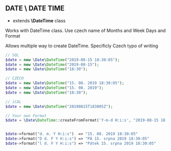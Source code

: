 ## DATE \ DATE TIME
- extends **\DateTime** class

Works with DateTime class. Use czech name of Months and Week Days and Format

Allows multiple way to create DateTime. Specificly Czech typo of writing
```php
// SQL
$date = new \Date\DateTime("2019-08-15 18:30:05");
$date = new \Date\DateTime("2019-08-15");
$date = new \Date\DateTime("18:30");

// CZECH
$date = new \Date\DateTime("15. 08. 2019 18:30:05");
$date = new \Date\DateTime("15. 08. 2019");
$date = new \Date\DateTime("18:30");

// iCAL
$date = new \Date\DateTime("20190815T183005Z");

// Your own Format
$date = \Date\DateTime::createFromFormat('Y-m-d H:i:s', "2019-08-15 18:30:05");


$date->format("d. m. Y H:i:s")	=> "15. 08. 2019 18:30:05"
$date->format("D d. F Y H:i:s")	=> "PÁ 15. srpna 2019 18:30:05"
$date->format("l d. F Y H:i:s")	=> "Pátek 15. srpna 2019 18:30:05"

```
